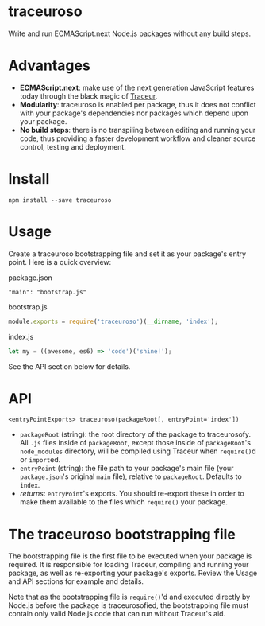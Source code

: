 # traceuroso

Write and run ECMAScript.next Node.js packages without any build steps.

# Advantages

- **ECMAScript.next**: make use of the next generation JavaScript features today through the black magic of [Traceur](https://github.com/google/traceur-compiler).
- **Modularity**: traceuroso is enabled per package, thus it does not conflict with your package's dependencies nor packages which depend upon your package.
- **No build steps**: there is no transpiling between editing and running your code, thus providing a faster development workflow and cleaner source control, testing and deployment.

# Install

```
npm install --save traceuroso
```

# Usage

Create a traceuroso bootstrapping file and set it as your package's entry point. Here is a quick overview:

package.json

```
"main": "bootstrap.js"
```

bootstrap.js

```js
module.exports = require('traceuroso')(__dirname, 'index');
```

index.js

```js
let my = ((awesome, es6) => 'code')('shine!');
```

See the API section below for details.

# API

```
<entryPointExports> traceuroso(packageRoot[, entryPoint='index'])
```

- `packageRoot` (string): the root directory of the package to traceurosofy. All `.js` files inside of `packageRoot`, except those inside of `packageRoot`'s `node_modules` directory, will be compiled using Traceur when `require()`d or `import`ed.
- `entryPoint` (string): the file path to your package's main file (your `package.json`'s original `main` file), relative to `packageRoot`. Defaults to `index`.
- *returns*: `entryPoint`'s exports. You should re-export these in order to make them available to the files which `require()` your package.

# The traceuroso bootstrapping file

The bootstrapping file is the first file to be executed when your package is required. It is responsible for loading Traceur, compiling and running your package, as well as re-exporting your package's exports. Review the Usage and API sections for example and details.

Note that as the bootstrapping file is `require()`'d and executed directly by Node.js before the package is traceurosofied, the bootstrapping file must contain only valid Node.js code that can run without Traceur's aid.

